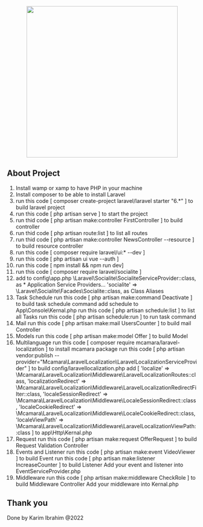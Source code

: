 <p align="center"><a href="https://laravel.com" target="_blank"><img src="https://raw.githubusercontent.com/laravel/art/master/logo-lockup/5%20SVG/2%20CMYK/1%20Full%20Color/laravel-logolockup-cmyk-red.svg" width="400"></a></p>

## About Project

1. Install wamp or xamp to have PHP in your machine
2. Install composer to be able to install Laravel
3. run this code [ composer create-project laravel/laravel starter "6.*" ] to build laravel project
4. run this code [ php artisan serve ] to start the project
5. run thid code [ php artisan make:controller FirstController ] to build controller
6. run thid code [ php artisan route:list ] to list all routes
7. run thid code [ php artisan make:controller NewsController --resource ] to build resource controller
8. run this code [ composer require laravel/ui:* --dev ]
9. run this code [ php artisan ui vue --auth ]
10. run this code [ npm install && npm run dev]
11. run this code [ composer require laravel/socialite ]
12. add to config\app.php
    \Laravel\Socialite\SocialiteServiceProvider::class, as \* Application Service Providers...
    'socialite' => \Laravel\Socialite\Facades\Socialite::class, as Class Aliases
13. Task Schedule
    run this code [ php artisan make:command Deactivate ] to build task schedule command
    add schedule to App\Console\Kernal.php
    run this code [ php artisan schedule:list ] to list all Tasks
    run this code [ php artisan schedule:run ] to run task command
14. Mail
    run this code [ php artisan make:mail UsersCounter ] to build mail Controller
15. Models
    run this code [ php artisan make:model Offer ] to build Model
16. Multilanguage
    run this code [ composer require mcamara/laravel-localization ] to install mcamara package
    run this code [ php artisan vendor:publish --provider="Mcamara\LaravelLocalization\LaravelLocalizationServiceProvider" ] to build config/laravellocalization.php
    add [
    'localize' => \Mcamara\LaravelLocalization\Middleware\LaravelLocalizationRoutes::class,
    'localizationRedirect' => \Mcamara\LaravelLocalization\Middleware\LaravelLocalizationRedirectFilter::class,
    'localeSessionRedirect' => \Mcamara\LaravelLocalization\Middleware\LocaleSessionRedirect::class,
    'localeCookieRedirect' => \Mcamara\LaravelLocalization\Middleware\LocaleCookieRedirect::class,
    'localeViewPath' => \Mcamara\LaravelLocalization\Middleware\LaravelLocalizationViewPath::class
    ] to app\Http\Kernal.php
17. Request
    run this code [ php artisan make:request OfferRequest ] to build Request Validation Controller
18. Events and Listener
    run this code [ php artisan make:event VideoViewer ] to build Event
    run this code [ php artisan make:listener IncreaseCounter ] to build Listener
    Add your event and listener into EventServiceProvider.php
19. Middleware
    run this code [ php artisan make:middleware CheckRole ] to build Middleware Controller
    Add your middleware into Kernal.php

## Thank you

Done by Karim Ibrahim @2022
